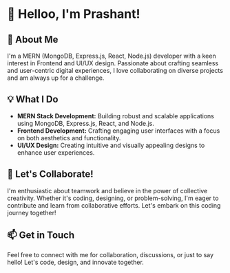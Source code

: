 # 👋 Helloo, I'm Prashant!

## 🚀 About Me
I'm a MERN (MongoDB, Express.js, React, Node.js) developer with a keen interest in Frontend and UI/UX design. Passionate about crafting seamless and user-centric digital experiences, I love collaborating on diverse projects and am always up for a challenge.

## 💡 What I Do
- **MERN Stack Development:** Building robust and scalable applications using MongoDB, Express.js, React, and Node.js.
- **Frontend Development:** Crafting engaging user interfaces with a focus on both aesthetics and functionality.
- **UI/UX Design:** Creating intuitive and visually appealing designs to enhance user experiences.

## 🤝 Let's Collaborate!
I'm enthusiastic about teamwork and believe in the power of collective creativity. Whether it's coding, designing, or problem-solving, I'm eager to contribute and learn from collaborative efforts. Let's embark on this coding journey together!

## 📫 Get in Touch
Feel free to connect with me for collaboration, discussions, or just to say hello! Let's code, design, and innovate together.
